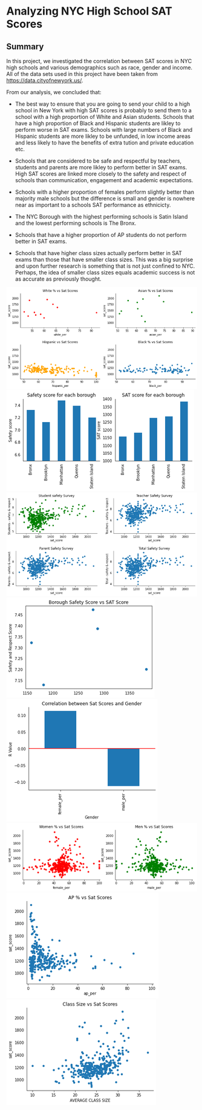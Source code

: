 # Analyzing NYC High School SAT Scores

## Summary
In this project, we investigated the correlation between SAT scores in NYC high schools and various demographics such as race, gender and income. All of the data sets used in this project have been taken from https://data.cityofnewyork.us/.

From our analysis, we concluded that:

- The best way to ensure that you are going to send your child to a high school in New York with high SAT scores is probably to send them to a school with a high proportion of White and Asian students. Schools that have a high proportion of Black and Hispanic students are likley to perform worse in SAT exams. Schools with large numbers of Black and Hispanic students are more likley to be unfunded, in low income areas and less likely to have the benefits of extra tution and private education etc.

- Schools that are considered to be safe and respectful by teachers, students and parents are more likley to perform better in SAT exams. High SAT scores are linked more closely to the safety and respect of schools than communication, engagement and academic expectations. 

- Schools with a higher proportion of females perform slightly better than majority male schools but the difference is small and gender is nowhere near as important to a schools SAT performance as ethnicicty.

- The NYC Borough with the highest performing schools is Satin Island and the lowest performing schools is The Bronx.

- Schools that have a higher proportion of AP students do not perform better in SAT exams. 

- Schools that have higher class sizes actually perform better in SAT exams than those that have smaller class sizes. This was a big surprise and upon further research is something that is not just confined to NYC. Perhaps, the idea of smaller class sizes equals academic success is not as accurate as previously thought. 

![](https://github.com/OlaOlagunju/SAT_Scores_Project/blob/main/fig_6.png)
![](https://github.com/OlaOlagunju/SAT_Scores_Project/blob/main/fig_3.png)
![](https://github.com/OlaOlagunju/SAT_Scores_Project/blob/main/fig_2.png)
![](https://github.com/OlaOlagunju/SAT_Scores_Project/blob/main/fig_4.png)
![](https://github.com/OlaOlagunju/SAT_Scores_Project/blob/main/fig_7.png)
![](https://github.com/OlaOlagunju/SAT_Scores_Project/blob/main/fig_8.png)
![](https://github.com/OlaOlagunju/SAT_Scores_Project/blob/main/fig_9.png)
![](https://github.com/OlaOlagunju/SAT_Scores_Project/blob/main/fig_10.png)

